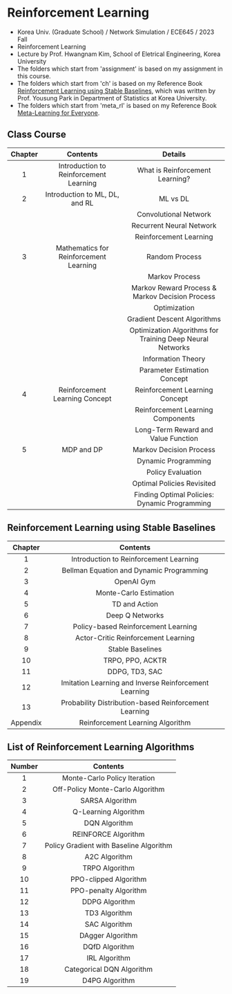 # Reinforcement Learning
- Korea Univ. (Graduate School) / Network Simulation / ECE645 / 2023 Fall
- Reinforcement Learning
- Lecture by Prof. Hwangnam Kim, School of Eletrical Engineering, Korea University
- The folders which start from 'assignment' is based on my assignment in this course.
- The folders which start from 'ch' is based on my Reference Book [Reinforcement Learning using Stable Baselines](https://product.kyobobook.co.kr/detail/S000001762550), which was written by Prof. Yousung Park in Department of Statistics at Korea University.
- The folders which start from 'meta_rl' is based on my Reference Book [Meta-Learning for Everyone](https://github.com/dongminlee94/meta-learning-for-everyone).

## Class Course
|Chapter|Contents|Details|
|:------:|:-----:|:-----:|
|1|Introduction to Reinforcement Learning|What is Reinforcement Learning?|
|2|Introduction to ML, DL, and RL|ML vs DL|
|||Convolutional Network|
|||Recurrent Neural Network|
|||Reinforcement Learning|
|3|Mathematics for Reinforcement Learning|Random Process|
|||Markov Process|
|||Markov Reward Process & Markov Decision Process|
|||Optimization|
|||Gradient Descent Algorithms|
|||Optimization Algorithms for Training Deep Neural Networks|
|||Information Theory|
|||Parameter Estimation Concept|
|4|Reinforcement Learning Concept|Reinforcement Learning Concept|
|||Reinforcement Learning Components|
|||Long-Term Reward and Value Function|
|5|MDP and DP|Markov Decision Process|
|||Dynamic Programming|
|||Policy Evaluation|
|||Optimal Policies Revisited|
|||Finding Optimal Policies: Dynamic Programming|

## Reinforcement Learning using Stable Baselines
|Chapter|Contents|
|:------:|:-----:|
|1|Introduction to Reinforcement Learning|
|2|Bellman Equation and Dynamic Programming|
|3|OpenAI Gym|
|4|Monte-Carlo Estimation|
|5|TD and Action|
|6|Deep Q Networks|
|7|Policy-based Reinforcement Learning|
|8|Actor-Critic Reinforcement Learning|
|9|Stable Baselines|
|10|TRPO, PPO, ACKTR|
|11|DDPG, TD3, SAC|
|12|Imitation Learning and Inverse Reinforcement Learning|
|13|Probability Distribution-based Reinforcement Learning|
|Appendix|Reinforcement Learning Algorithm|

## List of Reinforcement Learning Algorithms
|Number|Contents|
|:------:|:-----:|
|1|Monte-Carlo Policy Iteration|
|2|Off-Policy Monte-Carlo Algorithm|
|3|SARSA Algorithm|
|4|Q-Learning Algorithm|
|5|DQN Algorithm|
|6|REINFORCE Algorithm|
|7|Policy Gradient with Baseline Algorithm|
|8|A2C Algorithm|
|9|TRPO Algorithm|
|10|PPO-clipped Algorithm|
|11|PPO-penalty Algorithm|
|12|DDPG Algorithm|
|13|TD3 Algorithm|
|14|SAC Algorithm|
|15|DAgger Algorithm|
|16|DQfD Algorithm|
|17|IRL Algorithm|
|18|Categorical DQN Algorithm|
|19|D4PG Algorithm|
